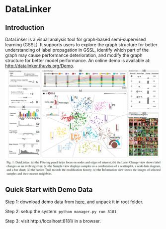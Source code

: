 DataLinker
======================

Introduction
--
DataLinker is a visual analysis tool for graph-based semi-supervised learning (GSSL).
It supports users to explore the graph structure for better understanding of label propagation in GSSL,
identify which part of the graph may cause performance deterioration,
and modify the graph structure for better model performance.
An online demo is available at: http://datalinker.thuvis.org/Demo.
![](teaser.png)

Quick Start with Demo Data
-----------------
Step 1: download demo data from [here](https://drive.google.com/file/d/1B6C7dQTgtVahTXSyLXNuMbEgP15r2lQ-/view?usp=sharing), and unpack it in root folder.

Step 2: setup the system:
```python manager.py run 8181```

Step 3: visit http://localhost:8181/ in a browser.
